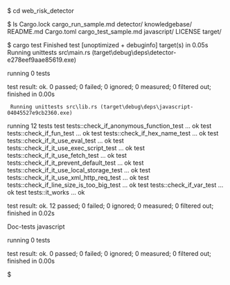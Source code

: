 

$ cd web_risk_detector

$ ls
Cargo.lock  cargo_run_sample.md   detector/    knowledgebase/  README.md
Cargo.toml  cargo_test_sample.md  javascript/  LICENSE         target/

$ cargo test
    Finished test [unoptimized + debuginfo] target(s) in 0.05s
     Running unittests src\main.rs (target\debug\deps\detector-e278eef9aae85619.exe)

running 0 tests

test result: ok. 0 passed; 0 failed; 0 ignored; 0 measured; 0 filtered out; finished in 0.00s

     Running unittests src\lib.rs (target\debug\deps\javascript-04045527e9cb2360.exe)

running 12 tests
test tests::check_if_anonymous_function_test ... ok
test tests::check_if_fun_test ... ok
test tests::check_if_hex_name_test ... ok
test tests::check_if_it_use_eval_test ... ok
test tests::check_if_it_use_exec_script_test ... ok
test tests::check_if_it_use_fetch_test ... ok
test tests::check_if_it_prevent_default_test ... ok
test tests::check_if_it_use_local_storage_test ... ok
test tests::check_if_it_use_xml_http_req_test ... ok
test tests::check_if_line_size_is_too_big_test ... ok
test tests::check_if_var_test ... ok
test tests::it_works ... ok

test result: ok. 12 passed; 0 failed; 0 ignored; 0 measured; 0 filtered out; finished in 0.02s


   Doc-tests javascript

running 0 tests

test result: ok. 0 passed; 0 failed; 0 ignored; 0 measured; 0 filtered out; finished in 0.00s


$
